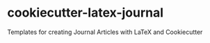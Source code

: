 cookiecutter-latex-journal
==========================

Templates for creating Journal Articles with LaTeX and Cookiecutter
